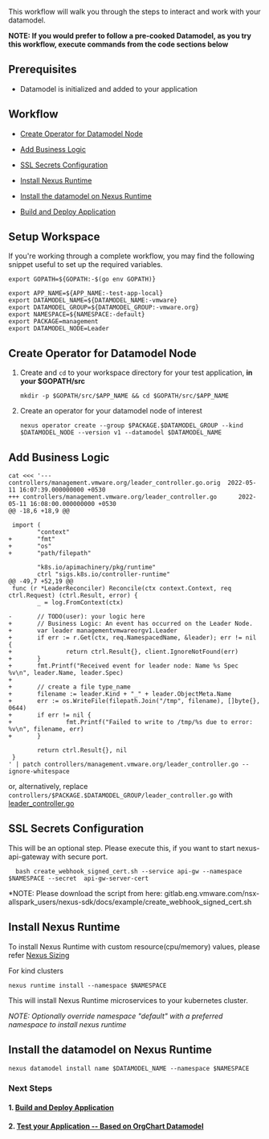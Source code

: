 This workflow will walk you through the steps to interact and work with your datamodel.

**NOTE: If you would prefer to follow a pre-cooked Datamodel, as you try this workflow, execute commands from the code sections below** 

## Prerequisites

* Datamodel is initialized and added to your application
## Workflow

* [Create Operator for Datamodel Node](WorkingWithDatamodel.md#create-operator-for-datamodel-node)

* [Add Business Logic](WorkingWithDatamodel.md#add-business-logic)

* [SSL Secrets Configuration](WorkingWithDatamodel.md#ssl-secrets-configuration)

* [Install Nexus Runtime](WorkingWithDatamodel.md#install-nexus-runtime)

* [Install the datamodel on Nexus Runtime](WorkingWithDatamodel.md#install-the-app-datamodel-on-nexus-runtime)

* [Build and Deploy Application](WorkingWithDatamodel.md#build-and-deploy-application)

## Setup Workspace
If you're working through a complete workflow, you may find the following snippet useful to set up the required variables. 

```shell
export GOPATH=${GOPATH:-$(go env GOPATH)}
```

```
export APP_NAME=${APP_NAME:-test-app-local}
export DATAMODEL_NAME=${DATAMODEL_NAME:-vmware}
export DATAMODEL_GROUP=${DATAMODEL_GROUP:-vmware.org}
export NAMESPACE=${NAMESPACE:-default}
export PACKAGE=management
export DATAMODEL_NODE=Leader
```

<!-- nexus-specific exports
```
# store the current directory before we `cd` into the app dir
export DOCS_INTERNAL_DIR=$PWD/docs/_internal
```
-->

## Create Operator for Datamodel Node

1. Create and `cd` to your workspace directory for your test application, **in your $GOPATH/src**
    ```
    mkdir -p $GOPATH/src/$APP_NAME && cd $GOPATH/src/$APP_NAME
    ```

2. Create an operator for your datamodel node of interest
    ```
    nexus operator create --group $PACKAGE.$DATAMODEL_GROUP --kind $DATAMODEL_NODE --version v1 --datamodel $DATAMODEL_NAME
    ```

## Add Business Logic

```shell
cat <<< '--- controllers/management.vmware.org/leader_controller.go.orig  2022-05-11 16:07:39.000000000 +0530
+++ controllers/management.vmware.org/leader_controller.go      2022-05-11 16:08:00.000000000 +0530
@@ -18,6 +18,9 @@

 import (
        "context"
+       "fmt"
+       "os"
+       "path/filepath"

        "k8s.io/apimachinery/pkg/runtime"
        ctrl "sigs.k8s.io/controller-runtime"
@@ -49,7 +52,19 @@
 func (r *LeaderReconciler) Reconcile(ctx context.Context, req ctrl.Request) (ctrl.Result, error) {
        _ = log.FromContext(ctx)

-       // TODO(user): your logic here
+       // Business Logic: An event has occurred on the Leader Node.
+       var leader managementvmwareorgv1.Leader
+       if err := r.Get(ctx, req.NamespacedName, &leader); err != nil {
+               return ctrl.Result{}, client.IgnoreNotFound(err)
+       }
+       fmt.Printf("Received event for leader node: Name %s Spec %v\n", leader.Name, leader.Spec)
+
+       // create a file type_name
+       filename := leader.Kind + "_" + leader.ObjectMeta.Name
+       err := os.WriteFile(filepath.Join("/tmp", filename), []byte{}, 0644)
+       if err != nil {
+               fmt.Printf("Failed to write to /tmp/%s due to error: %v\n", filename, err)
+       }

        return ctrl.Result{}, nil
 }
' | patch controllers/management.vmware.org/leader_controller.go --ignore-whitespace
```
or, alternatively, replace `controllers/$PACKAGE.$DATAMODEL_GROUP/leader_controller.go` with [leader_controller.go](../_internal/leader_controller.go.patched_local)

<!--
```
cp $DOCS_INTERNAL_DIR/leader_controller.go.patched_local controllers/$PACKAGE.$DATAMODEL_GROUP/leader_controller.go
```
-->

## SSL Secrets Configuration

This will be an optional step. Please execute this, if you want to start nexus-api-gateway with secure port.
```shell
  bash create_webhook_signed_cert.sh --service api-gw --namespace $NAMESPACE --secret  api-gw-server-cert
```
*NOTE: Please download the script from here:  gitlab.eng.vmware.com/nsx-allspark_users/nexus-sdk/docs/example/create_webhook_signed_cert.sh

## Install Nexus Runtime

To install Nexus Runtime with custom resource(cpu/memory) values, please refer [Nexus Sizing](NexusRuntimeSizing.md)

For kind clusters

```
nexus runtime install --namespace $NAMESPACE
```


This will install Nexus Runtime microservices to your kubernetes cluster.

*NOTE: Optionally override namespace "default" with a preferred namespace to install nexus runtime*

## Install the datamodel on Nexus Runtime
```
nexus datamodel install name $DATAMODEL_NAME --namespace $NAMESPACE
```

### Next Steps

#### 1. [Build and Deploy Application](BuildDeployApplication.md)

#### 2. [Test your Application -- Based on OrgChart Datamodel](TestingOrgChartDatamodel.md)
